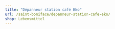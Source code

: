 ```yaml
---
title: "Dépanneur station café Eko"
url: /saint-boniface/depanneur-station-cafe-eko/
shop: Lebensmittel
---
```

